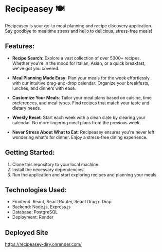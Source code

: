 # Recipeasey 🍽️

Recipeasey is your go-to meal planning and recipe discovery application. Say goodbye to mealtime stress and hello to delicious, stress-free meals!

## Features:

- **Recipe Search**: Explore a vast collection of over 5000+ recipes. Whether you're in the mood for Italian, Asian, or a quick breakfast, we've got you covered.

- **Meal Planning Made Easy**: Plan your meals for the week effortlessly with our intuitive drag-and-drop calendar. Organize your breakfasts, lunches, and dinners with ease.

- **Customize Your Meals**: Tailor your meal plans based on cuisine, time preferences, and meal types. Find recipes that match your taste and dietary needs.

- **Weekly Reset**: Start each week with a clean slate by clearing your calendar. No more lingering meal plans from the previous week.

- **Never Stress About What to Eat**: Recipeasey ensures you're never left wondering what's for dinner. Enjoy a stress-free dining experience.

## Getting Started:

1. Clone this repository to your local machine.
2. Install the necessary dependencies.
3. Run the application and start exploring recipes and planning your meals.

## Technologies Used:

- Frontend: React, React Router, React Drag n Drop
- Backend: Node.js, Express.js
- Database: PostgreSQL
- Deployment: Render

## Deployed Site
https://recipeasey-diry.onrender.com/
